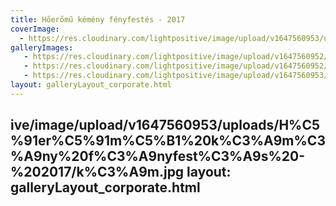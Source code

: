 ```yaml
---
title: Hőerőmű kémény fényfestés - 2017
coverImage:
  - https://res.cloudinary.com/lightpositive/image/upload/v1647560953/uploads/H%C5%91er%C5%91m%C5%B1%20k%C3%A9m%C3%A9ny%20f%C3%A9nyfest%C3%A9s%20-%202017/k%C3%A9m4.jpg
galleryImages:
   - https://res.cloudinary.com/lightpositive/image/upload/v1647560952/uploads/H%C5%91er%C5%91m%C5%B1%20k%C3%A9m%C3%A9ny%20f%C3%A9nyfest%C3%A9s%20-%202017/k%C3%A9m3.jpg
   - https://res.cloudinary.com/lightpositive/image/upload/v1647560952/uploads/H%C5%91er%C5%91m%C5%B1%20k%C3%A9m%C3%A9ny%20f%C3%A9nyfest%C3%A9s%20-%202017/k%C3%A9m5.jpg
   - https://res.cloudinary.com/lightpositive/image/upload/v1647560953/uploads/H%C5%91er%C5%91m%C5%B1%20k%C3%A9m%C3%A9ny%20f%C3%A9nyfest%C3%A9s%20-%202017/k%C3%A9m4.jpg
layout: galleryLayout_corporate.html
---
```

ive/image/upload/v1647560953/uploads/H%C5%91er%C5%91m%C5%B1%20k%C3%A9m%C3%A9ny%20f%C3%A9nyfest%C3%A9s%20-%202017/k%C3%A9m.jpg
layout: galleryLayout_corporate.html
---
